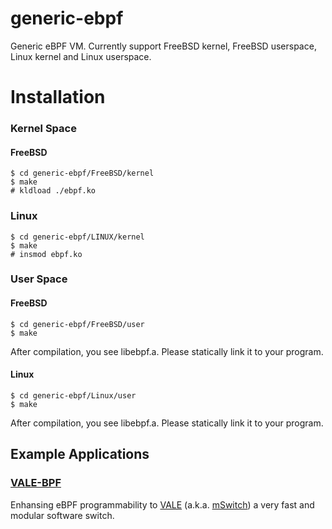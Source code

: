 # generic-ebpf
Generic eBPF VM. Currently support FreeBSD kernel, FreeBSD userspace, Linux kernel and Linux userspace.

# Installation

### Kernel Space

#### FreeBSD

```
$ cd generic-ebpf/FreeBSD/kernel
$ make
# kldload ./ebpf.ko
```

### Linux

```
$ cd generic-ebpf/LINUX/kernel
$ make
# insmod ebpf.ko
```

### User Space

#### FreeBSD

```
$ cd generic-ebpf/FreeBSD/user
$ make
```

After compilation, you see libebpf.a. Please statically link it to your program.
#### Linux

```
$ cd generic-ebpf/Linux/user
$ make
```

After compilation, you see libebpf.a. Please statically link it to your program.

## Example Applications

### [VALE-BPF](https://github.com/YutaroHayakawa/vale-bpf)

Enhansing eBPF programmability to [VALE](http://info.iet.unipi.it/~luigi/papers/20121026-vale.pdf)
(a.k.a. [mSwitch](https://pdfs.semanticscholar.org/ec44/8ceb3e05b9222113366dace9fdd2a62322de.pdf))
 a very fast and modular software switch.
